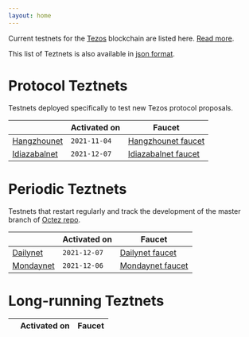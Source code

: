 ```yaml
---
layout: home
---
```


Current testnets for the [Tezos](https://tezos.com) blockchain are listed here. [Read more](about/).

This list of Teztnets is also available in [json format](https://teztnets.xyz/teztnets.json).

# Protocol Teztnets

Testnets deployed specifically to test new Tezos protocol proposals.

| | Activated on | Faucet |
|-------|---------------------|--|
| [Hangzhounet](/hangzhounet-about) | `2021-11-04` | [Hangzhounet faucet](https://teztnets.xyz/hangzhounet-faucet) |
| [Idiazabalnet](/idiazabalnet-about) | `2021-12-07` | [Idiazabalnet faucet](https://teztnets.xyz/idiazabalnet-faucet) |



# Periodic Teztnets

Testnets that restart regularly and track the development of the master branch of [Octez repo](https://gitlab.com/tezos/tezos/).

| | Activated on | Faucet |
|-------|---------------------|--|
| [Dailynet](/dailynet-2021-12-07-about) | `2021-12-07` | [Dailynet faucet](https://teztnets.xyz/dailynet-2021-12-07-faucet) |
| [Mondaynet](/mondaynet-2021-12-06-about) | `2021-12-06` | [Mondaynet faucet](https://teztnets.xyz/mondaynet-2021-12-06-faucet) |



# Long-running Teztnets



| | Activated on | Faucet |
|-------|---------------------|--|




